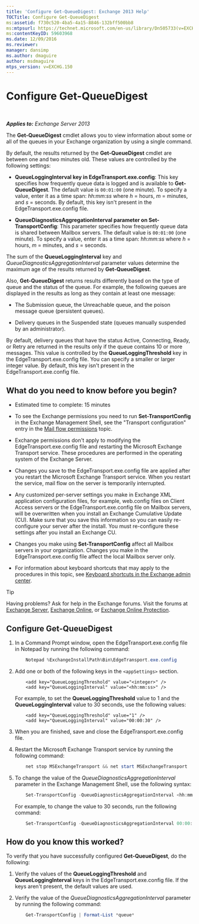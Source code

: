 ```yaml
---
title: 'Configure Get-QueueDigest: Exchange 2013 Help'
TOCTitle: Configure Get-QueueDigest
ms:assetid: f730c520-4ba5-4a15-8846-132bff500bb8
ms:mtpsurl: https://technet.microsoft.com/en-us/library/Dn505733(v=EXCHG.150)
ms:contentKeyID: 59603968
ms.date: 12/09/2016
ms.reviewer: 
manager: dansimp
ms.author: dmaguire
author: msdmaguire
mtps_version: v=EXCHG.150
---
```


# Configure Get-QueueDigest

 

_**Applies to:** Exchange Server 2013_

The **Get-QueueDigest** cmdlet allows you to view information about some or all of the queues in your Exchange organization by using a single command.

By default, the results returned by the **Get-QueueDigest** cmdlet are between one and two minutes old. These values are controlled by the following settings:

  - **QueueLoggingInterval key in EdgeTransport.exe.config**: This key specifies how frequently queue data is logged and is available to **Get-QueueDigest**. The default value is `00:01:00` (one minute). To specify a value, enter it as a time span: *hh:mm:ss* where *h* = hours, *m* = minutes, and *s* = seconds. By default, this key isn't present in the EdgeTransport.exe.config file.

  - **QueueDiagnosticsAggregationInterval parameter on Set-TransportConfig**: This parameter specifies how frequently queue data is shared between Mailbox servers. The default value is `00:01:00` (one minute). To specify a value, enter it as a time span: *hh:mm:ss* where *h* = hours, *m* = minutes, and *s* = seconds.

The sum of the **QueueLoggingInterval** key and *QueueDiagnosticsAggregationInterval* parameter values determine the maximum age of the results returned by **Get-QueueDigest**.

Also, **Get-QueueDigest** returns results differently based on the type of queue and the status of the queue. For example, the following queues are displayed in the results as long as they contain at least one message:

  - The Submission queue, the Unreachable queue, and the poison message queue (persistent queues).

  - Delivery queues in the Suspended state (queues manually suspended by an administrator).

By default, delivery queues that have the status Active, Connecting, Ready, or Retry are returned in the results only if the queue contains 10 or more messages. This value is controlled by the **QueueLoggingThreshold** key in the EdgeTransport.exe.config file. You can specify a smaller or larger integer value. By default, this key isn't present in the EdgeTransport.exe.config file.

## What do you need to know before you begin?

  - Estimated time to complete: 15 minutes

  - To see the Exchange permissions you need to run **Set-TransportConfig** in the Exchange Management Shell, see the "Transport configuration" entry in the [Mail flow permissions](mail-flow-permissions-exchange-2013-help.md) topic.

  - Exchange permissions don't apply to modifying the EdgeTransport.exe.config file and restarting the Microsoft Exchange Transport service. These procedures are performed in the operating system of the Exchange Server.

  - Changes you save to the EdgeTransport.exe.config file are applied after you restart the Microsoft Exchange Transport service. When you restart the service, mail flow on the server is temporarily interrupted.

  - Any customized per-server settings you make in Exchange XML application configuration files, for example, web.config files on Client Access servers or the EdgeTransport.exe.config file on Mailbox servers, will be overwritten when you install an Exchange Cumulative Update (CU). Make sure that you save this information so you can easily re-configure your server after the install. You must re-configure these settings after you install an Exchange CU.

  - Changes you make using **Set-TransportConfig** affect all Mailbox servers in your organization. Changes you make in the EdgeTransport.exe.config file affect the local Mailbox server only.

  - For information about keyboard shortcuts that may apply to the procedures in this topic, see [Keyboard shortcuts in the Exchange admin center](keyboard-shortcuts-in-the-exchange-admin-center-2013-help.md).

> [!TIP]
> Having problems? Ask for help in the Exchange forums. Visit the forums at <A href="https://go.microsoft.com/fwlink/p/?linkid=60612">Exchange Server</A>, <A href="https://go.microsoft.com/fwlink/p/?linkid=267542">Exchange Online</A>, or <A href="https://go.microsoft.com/fwlink/p/?linkid=285351">Exchange Online Protection</A>.

## Configure Get-QueueDigest

1. In a Command Prompt window, open the EdgeTransport.exe.config file in Notepad by running the following command:

    ```powershell
        Notepad %ExchangeInstallPath%Bin\EdgeTransport.exe.config
    ```

2. Add one or both of the following keys in the `<appSettings>` section.
    ```Command&nbsp;Line
        <add key="QueueLoggingThreshold" value="<integer>" />
        <add key="QueueLoggingInterval" value="<hh:mm:ss>" />
    ```

    For example, to set the **QueueLoggingThreshold** value to 1 and the **QueueLoggingInterval** value to 30 seconds, use the following values:
    ```Command&nbsp;Line
        <add key="QueueLoggingThreshold" value="1" />
        <add key="QueueLoggingInterval" value="00:00:30" />
    ```

3. When you are finished, save and close the EdgeTransport.exe.config file.

4. Restart the Microsoft Exchange Transport service by running the following command:
    ```powershell
        net stop MSExchangeTransport && net start MSExchangeTransport
    ```
5. To change the value of the *QueueDiagnosticsAggregationInterval* parameter in the Exchange Management Shell, use the following syntax:

    ```powershell
        Set-TransportConfig -QueueDiagnosticsAggregationInterval <hh:mm:ss>
    ```

    For example, to change the value to 30 seconds, run the following command:

    ```powershell
        Set-TransportConfig -QueueDiagnosticsAggregationInterval 00:00:30
    ```

## How do you know this worked?

To verify that you have successfully configured **Get-QueueDigest**, do the following:

1. Verify the values of the **QueueLoggingThreshold** and **QueueLoggingInterval** keys in the EdgeTransport.exe.config file. If the keys aren't present, the default values are used.

2. Verify the value of the *QueueDiagnosticsAggregationInterval* parameter by running the following command:
    ```powershell
        Get-TransportConfig | Format-List *queue*
    ```
